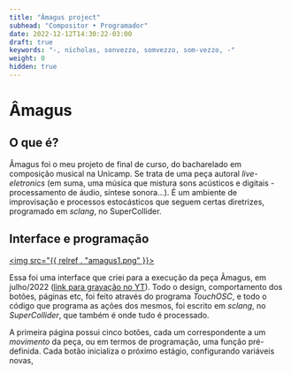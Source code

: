 ```yaml
---
title: "Âmagus project"
subhead: "Compositor • Programador"
date: 2022-12-12T14:30:22-03:00
draft: true
keywords: "-, nicholas, sonvezzo, somvezzo, som-vezzo, -"
weight: 0
hidden: true
---
```

# Âmagus

## O que é?

Âmagus foi o meu projeto de final de curso, do bacharelado em composição musical na Unicamp. Se trata de uma peça autoral _live-eletronics_ (em suma, uma música que mistura sons acústicos e digitais - processamento de áudio, síntese sonora...). É um ambiente de improvisação e processos estocásticos que seguem certas diretrizes, programado em _sclang_, no SuperCollider.

## Interface e programação

<a href="/amagus/amagus1.png"><img src="{{ relref . "amagus1.png" }}></a>

Essa foi uma interface que criei para a execução da peça Âmagus, em julho/2022 ([link para gravação no YT](https://youtu.be/Ey08N9ciDtE)). Todo o design, comportamento dos botões, páginas etc, foi feito através do programa _TouchOSC_, e todo o código que programa as ações dos mesmos, foi escrito em _sclang_, no _SuperCollider_, que também é onde tudo é processado.

<!-- ![amagus1](amagus1.png) Why isn't it working... -->

A primeira página possui cinco botões, cada um correspondente a um _movimento_ da peça, ou em termos de programação, uma função pré-definida. Cada botão inicializa o próximo estágio, configurando variáveis novas, 

<!-- {{< gist >}} -->
